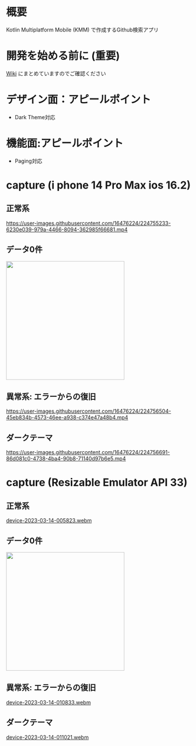 # 概要
Kotlin Multiplatform Mobile (KMM) で作成するGithub検索アプリ

# 開発を始める前に (重要)
[Wiki](https://github.com/LeoAndo/KMMGithubSearch/wiki) にまとめていますのでご確認ください

# デザイン面：アピールポイント
- Dark Theme対応

# 機能面:アピールポイント
- Paging対応

# capture (i phone 14 Pro Max ios 16.2)

## 正常系

https://user-images.githubusercontent.com/16476224/224755233-6230e039-979a-4466-8094-362985f66681.mp4

## データ0件

<img src="https://user-images.githubusercontent.com/16476224/224755546-5dfffe28-43d4-4386-8d44-205cb30bc343.png" width=320 />


## 異常系: エラーからの復旧
https://user-images.githubusercontent.com/16476224/224756504-45eb834b-4573-46ee-a938-c374e47a48b4.mp4


## ダークテーマ
https://user-images.githubusercontent.com/16476224/224756691-86d081c0-4738-4ba4-90b8-71140d97b6e5.mp4


# capture (Resizable Emulator API 33)

## 正常系
[device-2023-03-14-005823.webm](https://user-images.githubusercontent.com/16476224/224757305-de88f2bf-f742-4499-a949-0f4acc9828c5.webm)

## データ0件

<img src="https://user-images.githubusercontent.com/16476224/224757522-d12251c4-350e-41d0-9522-1f513cfb94e0.png" width=320 />

## 異常系: エラーからの復旧
[device-2023-03-14-010833.webm](https://user-images.githubusercontent.com/16476224/224760157-a88d4483-8ed9-4e9e-9815-fe449fc3329e.webm)

## ダークテーマ

[device-2023-03-14-011021.webm](https://user-images.githubusercontent.com/16476224/224760349-26d8cadd-d179-420a-a7ae-7e63c9c9212c.webm)
